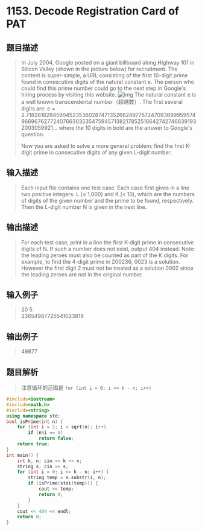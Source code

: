 # 1153. Decode Registration Card of PAT

## 题目描述

> In July 2004, Google posted on a giant billboard along Highway 101 in Silicon Valley (shown in the picture below) for recruitment. The content is super-simple, a URL consisting of the first 10-digit prime found in consecutive digits of the natural constant e. The person who could find this prime number could go to the next step in Google's hiring process by visiting this website.
> ![img](https://images.ptausercontent.com/57148679-d574-4f49-b048-775c6c07791c.jpg)
>The natural constant e is a well known transcendental number（超越数）. The first several digits are: e = 2.718281828459045235360287471352662497757247093699959574966967627724076630353547594571382178525166427427466391932003059921... where the 10 digits in bold are the answer to Google's question.
>
>Now you are asked to solve a more general problem: find the first K-digit prime in consecutive digits of any given L-digit number.

## 输入描述

> Each input file contains one test case. Each case first gives in a line two positive integers: L (≤ 1,000) and K (< 10), which are the numbers of digits of the given number and the prime to be found, respectively. Then the L-digit number N is given in the next line.

## 输出描述

> For each test case, print in a line the first K-digit prime in consecutive digits of N. If such a number does not exist, output 404 instead. Note: the leading zeroes must also be counted as part of the K digits. For example, to find the 4-digit prime in 200236, 0023 is a solution. However the first digit 2 must not be treated as a solution 0002 since the leading zeroes are not in the original number.

## 输入例子

> 20 5<br>
23654987725541023819

## 输出例子

> 49877

## 题目解析

>注意循环的范围是 ```for (int i = 0; i <= k - n; i++)```

```C++
#include<iostream>
#include<math.h>
#include<string>
using namespace std;
bool isPrime(int n) {
	for (int i = 2; i < sqrt(n); i++)
		if (n%i == 0)
			return false;
	return true;
}
int main() {
	int k, n; cin >> k >> n;
	string s; cin >> s;
	for (int i = 0; i <= k - n; i++) {
		string temp = s.substr(i, n);
		if (isPrime(stoi(temp))) {
			cout << temp;
			return 0;
		}
	}
	cout << 404 << endl;
	return 0;
}
```